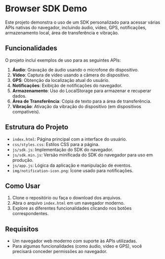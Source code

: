 # Browser SDK Demo

Este projeto demonstra o uso de um SDK personalizado para acessar várias APIs nativas do navegador, incluindo áudio, vídeo, GPS, notificações, armazenamento local, área de transferência e vibração.

## Funcionalidades

O projeto inclui exemplos de uso para as seguintes APIs:

1. **Áudio**: Gravação de áudio usando o microfone do dispositivo.
2. **Vídeo**: Captura de vídeo usando a câmera do dispositivo.
3. **GPS**: Obtenção da localização atual do usuário.
4. **Notificações**: Exibição de notificações do navegador.
5. **Armazenamento**: Uso do LocalStorage para armazenar e recuperar dados.
6. **Área de Transferência**: Cópia de texto para a área de transferência.
7. **Vibração**: Ativação da vibração do dispositivo (em dispositivos compatíveis).

## Estrutura do Projeto

- `index.html`: Página principal com a interface do usuário.
- `css/styles.css`: Estilos CSS para a página.
- `js/sdk.js`: Implementação do SDK do navegador.
- `js/sdk.min.js`: Versão minificada do SDK do navegador para uso em produção.
- `js/app.js`: Lógica da aplicação e manipulação de eventos.
- `img/notification-icon.png`: Ícone usado para notificações.

## Como Usar

1. Clone o repositório ou faça o download dos arquivos.
2. Abra o arquivo `index.html` em um navegador moderno.
3. Explore as diferentes funcionalidades clicando nos botões correspondentes.

## Requisitos

- Um navegador web moderno com suporte às APIs utilizadas.
- Para algumas funcionalidades (como áudio, vídeo e GPS), você precisará conceder permissões ao navegador.
